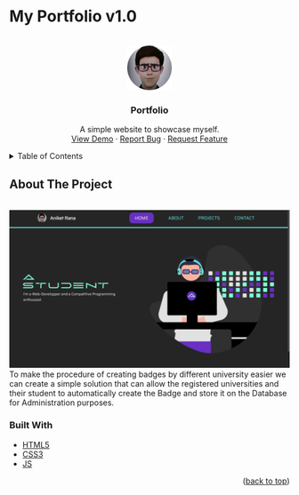 # My Portfolio v1.0
<div id="top"></div>


<!-- PROJECT LOGO -->
<br />
<div align="center">
  <a href="https://github.com/Aniumbott/Team-Dijkstra_Hackx">
    <img src="https://github.com/Aniumbott/My-Portfolio-v1.0/blob/master/img/DP.jpg" alt="Logo" width="80" height="80">
  </a>

<h3 align="center">Portfolio</h3>

  <p align="center">
    A simple website to showcase myself.
    <br>
    <a href="https://aniumbott.github.io/My-Portfolio-v1.0/">View Demo</a>
    ·
    <a href="https://aniumbott.github.io/My-Portfolio-v1.0/issues">Report Bug</a>
    ·
    <a href="https://aniumbott.github.io/My-Portfolio-v1.0/issues">Request Feature</a>
  </p>
</div>



<!-- TABLE OF CONTENTS -->
<details>
  <summary>Table of Contents</summary>
  <ol>
    <li>
      <a href="#about-the-project">About The Project</a>
      <ul>
        <li><a href="#built-with">Built With</a></li>
      </ul>
    </li>
  </ol>
</details>



<!-- ABOUT THE PROJECT -->
## About The Project
<br>
<img width=1920 src="https://github.com/Aniumbott/My-Portfolio-v1.0/blob/master/projects-ss/My-Portfolio-v1.0.png"> 
To make the procedure of creating badges by different university easier we can create a simple solution that can allow the registered universities and their student to automatically create the Badge and store it on the Database for Administration purposes.


### Built With
* [HTML5]()
* [CSS3]()
* [JS](https://www.javascript.com/)

<p align="right">(<a href="#top">back to top</a>)</p>
